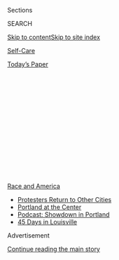 <div id="app">

<div>

<div>

<div>

<div class="NYTAppHideMasthead css-1q2w90k e1suatyy0">

<div class="section css-ui9rw0 e1suatyy2">

<div class="css-eph4ug er09x8g0">

<div class="css-6n7j50">

</div>

<span class="css-1dv1kvn">Sections</span>

<div class="css-10488qs">

<span class="css-1dv1kvn">SEARCH</span>

</div>

[Skip to content](#site-content)[Skip to site
index](#site-index)

</div>

<div id="masthead-section-label" class="css-1wr3we4 eaxe0e00">

[Self-Care](https://www.nytimes.com/section/style/self-care/)

</div>

<div class="css-10698na e1huz5gh0">

</div>

</div>

<div id="masthead-bar-one" class="section hasLinks css-15hmgas e1csuq9d3">

<div class="css-uqyvli e1csuq9d0">

</div>

<div class="css-1uqjmks e1csuq9d1">

</div>

<div class="css-9e9ivx">

[](https://myaccount.nytimes.com/auth/login?response_type=cookie&client_id=vi)

</div>

<div class="css-1bvtpon e1csuq9d2">

[Today’s
Paper](https://www.nytimes.com/section/todayspaper)

</div>

</div>

</div>

</div>

<div data-aria-hidden="false">

<div id="site-content" data-role="main">

<div>

<div class="css-1aor85t" style="opacity:0.000000001;z-index:-1;visibility:hidden">

<div class="css-1hqnpie">

<div class="css-epjblv">

<span class="css-17xtcya">[Self-Care](/section/style/self-care/)</span><span class="css-x15j1o">|</span><span class="css-fwqvlz">Self-Care
for Black
Journalists</span>

</div>

<div class="css-k008qs">

<div class="css-1iwv8en">

<span class="css-18z7m18"></span>

<div>

</div>

</div>

<span class="css-1n6z4y">https://nyti.ms/3frJl47</span>

<div class="css-1705lsu">

<div class="css-4xjgmj">

<div class="css-4skfbu" data-role="toolbar" data-aria-label="Social Media Share buttons, Save button, and Comments Panel with current comment count" data-testid="share-tools">

  - 
  - 
  - 
  - 
    
    <div class="css-6n7j50">
    
    </div>

  - 
  - 

</div>

</div>

</div>

</div>

</div>

</div>

<div id="NYT_TOP_BANNER_REGION" class="css-13pd83m">

<div>

<div id="styln-prism-menu-1590763508878" class="section interactive-content interactive-size-medium css-1edisqu">

<div class="css-17ih8de interactive-body">

<div id="scroll-container" class="css-1gj85ro">

[<span class="styln-title-wrap"><span class="css-1pje3qr">Race
and</span><span class="css-1pje3qr">
America</span></span>](https://www.nytimes.com/news-event/george-floyd-protests-minneapolis-new-york-los-angeles?action=click&pgtype=Article&state=default&region=TOP_BANNER&context=storylines_menu)

  - [Protesters Return to Other
    Cities](https://www.nytimes.com/2020/07/26/us/protests-portland-seattle-trump.html?action=click&pgtype=Article&state=default&region=TOP_BANNER&context=storylines_menu)
  - [Portland at the
    Center](https://www.nytimes.com/2020/07/24/us/portland-oregon-protests-white-race.html?action=click&pgtype=Article&state=default&region=TOP_BANNER&context=storylines_menu)
  - [Podcast: Showdown in
    Portland](https://www.nytimes.com/2020/07/23/podcasts/the-daily/portland-protests.html?action=click&pgtype=Article&state=default&region=TOP_BANNER&context=storylines_menu)
  - [45 Days in
    Louisville](https://www.nytimes.com/interactive/2020/07/16/us/black-lives-matter-protests-louisville-breonna-taylor.html?action=click&pgtype=Article&state=default&region=TOP_BANNER&context=storylines_menu)

</div>

</div>

</div>

</div>

</div>

<div id="top-wrapper" class="css-1sy8kpn">

<div id="top-slug" class="css-l9onyx">

Advertisement

</div>

[Continue reading the main
story](#after-top)

<div class="ad top-wrapper" style="text-align:center;height:100%;display:block;min-height:250px">

<div id="top" class="place-ad" data-position="top" data-size-key="top">

</div>

</div>

<div id="after-top">

</div>

</div>

<div>

<div id="sponsor-wrapper" class="css-1hyfx7x">

<div id="sponsor-slug" class="css-19vbshk">

Supported by

</div>

[Continue reading the main
story](#after-sponsor)

<div id="sponsor" class="ad sponsor-wrapper" style="text-align:center;height:100%;display:block">

</div>

<div id="after-sponsor">

</div>

</div>

<div class="css-186x18t">

</div>

<div class="css-1vkm6nb ehdk2mb0">

# Self-Care for Black Journalists

</div>

In a news cycle filled with tragedy, much of it disproportionately
affecting people of color, Black reporters and editors are reimagining
coping strategies.

<div class="css-79elbk" data-testid="photoviewer-wrapper">

<div class="css-z3e15g" data-testid="photoviewer-wrapper-hidden">

</div>

<div class="css-1a48zt4 ehw59r15" data-testid="photoviewer-children">

![<span class="css-16f3y1r e13ogyst0" data-aria-hidden="true">Natelegé
Whaley, a freelance journalist, said: “No one is really thinking about
whether Black freelancers have the resources they need to stay sane
during this
time.”</span>](https://static01.nyt.com/images/2020/07/09/fashion/09BLACK-JOURNALISTS-Natelege-Whaley/merlin_174323043_57123aa6-e6ba-46e0-9178-6e1334e3e7b4-articleLarge.jpg?quality=75&auto=webp&disable=upscale)

</div>

</div>

<div class="css-18e8msd">

<div class="css-vp77d3 epjyd6m0">

<div class="css-1baulvz">

By <span class="css-1baulvz last-byline" itemprop="name">Patrice
Peck</span>

</div>

</div>

  - 
    
    <div class="css-ld3wwf e16638kd2">
    
    Published July 14, 2020Updated July 15,
    2020
    
    </div>

  - 
    
    <div class="css-4xjgmj">
    
    <div class="css-pvvomx" data-role="toolbar" data-aria-label="Social Media Share buttons, Save button, and Comments Panel with current comment count" data-testid="share-tools">
    
      - 
      - 
      - 
      - 
        
        <div class="css-6n7j50">
        
        </div>
    
      - 
      - 
    
    </div>
    
    </div>

</div>

</div>

<div class="section meteredContent css-1r7ky0e" name="articleBody" itemprop="articleBody">

<div class="css-1fanzo5 StoryBodyCompanionColumn">

<div class="css-53u6y8">

Heat flushed Natelegé Whaley’s body as she wrote a news article about
the shooting by police that [killed Breonna
Taylor](https://www.nytimes.com/article/breonna-taylor-police.html). Ms.
Whaley, a journalist, figured she was tired. Then came the mental fog,
digestive issues and blurred vision. When these seemingly separate
issues snowballed into a panic attack and a trip to the emergency room
in late May, Ms. Whaley, 31, who lives in Brooklyn, connected the dots.

“I’m writing about the suffering of someone who looks like me,” she
said. “We just keep going and going and going and going because we feel
like that’s what we must do, and that’s not healthy.”

The news today is filled with grief, especially for Black journalists
reporting on violence against Black people, socioeconomic disparities
underscored by the coronavirus pandemic and racism in the workplace. The
situation is complicated by the fact that often they are doing this work
for publications where most of the staff is white.

“Black journalists, like nurses or psychotherapists or anyone else who
regularly hears or views trauma narratives, may experience vicarious
trauma, or distress that stems from repeated exposure to the trauma of
others,” said Robin D. Stone, a licensed mental health counselor
specializing in trauma-informed treatment. “They may feel especially
vulnerable that the person on the respirator or in the violent video
could be them or someone they love.” (Ms. Stone knows the world of
reporting intimately: For more than 20 years, she was a journalist,
including a stint at The New York Times.)

</div>

</div>

<div class="css-1fanzo5 StoryBodyCompanionColumn">

<div class="css-53u6y8">

The conditions can be particularly challenging for freelancers, who
cannot rely on a biweekly paycheck or corporate health insurance, Ms.
Whaley said.

“Even though you’re getting paid, it really puts us in a vulnerable
position while the company profits off the work that requires immense
emotional and mental labor,” she said. “Yes, the stories need to be
told. But no one is really thinking about whether Black freelancers have
the resources they need to stay sane during this
time.”

<div class="css-79elbk" data-testid="photoviewer-wrapper">

<div class="css-z3e15g" data-testid="photoviewer-wrapper-hidden">

</div>

<div class="css-1a48zt4 ehw59r15" data-testid="photoviewer-children">

<div class="css-zgakxe erfvjey0">

<span class="css-1ly73wi e1tej78p0">Image</span>

<div class="css-zjzyr8">

<div data-testid="lazyimage-container" style="height:355.73333333333335px">

</div>

</div>

</div>

<span class="css-16f3y1r e13ogyst0" data-aria-hidden="true">Julia
Craven, a reporter for Slate.</span>

</div>

</div>

## Addressing Trauma

Black Americans are underrepresented in American newsrooms; a Pew
Research Center survey of data from 2013 to 2017 found that only 7
percent of newsroom employees are Black. (At The New York Times, 9
percent of newsroom employees are Black.) Often Black journalists are
called upon to report and write specifically about issues within their
own community, which may involve viewing imagery that depicts violence,
hatred and death.

Many of them have [begun speaking
out](https://www.huffpost.com/entry/black-journalists-media-reckoning-coronavirus-protests_n_5f0886d5c5b67a80bc06c683?guccounter=1&guce_referrer=aHR0cHM6Ly90LmNvL1llVXE1a2dZU3A_YW1wPTE&guce_referrer_sig=AQAAAI-nT8EfHpllwL0NGE4Zp1KVkb-NaJhDUuKhopPe-9QqpGJCUC1plFEkJU9HV1twl47KO7XZ4lFAMlimSMiCkj4VykYT1hwmBCiQrAX0C6YK8rthWkoOvToTXia8FxjwdzPSs6aeGEKhtO-ABcsLUrgk7hjEdw774SNGdW_ax_ba)about
the importance of prioritizing mental health care and wellness. In the
absence of employer-sponsored insurance and mental health services for
freelancers, and in light of recent discussions on workplace burnout,
many Black journalists are rethinking the work that is required to
report on atrocities in Black communities.

</div>

</div>

<div class="css-1fanzo5 StoryBodyCompanionColumn">

<div class="css-53u6y8">

“I feel like we’re still figuring it out,” Ms. Whaley said. “We’re just
starting to have these open conversations about mental health because in
the past Black journalists were just supposed to be happy just to be in
this space, especially if you have a job at a major publication. It’s
like everyone thinks that you’ve made it.”

Inundated with a nonstop stream of race-related news, today’s Black
journalists are adopting a mix of traditional and informal practices to
better care for and protect their own mental health and wellness.

“All Black Americans have some degree of PTSD,” said Dr. Monnica
Williams, a clinical psychologist and expert in race-based stress and
trauma. In the case of Black journalists, Dr. Williams referred to
studies of being “repeatedly exposed to details of traumatic experiences
in your line of work.”

“Being a journalist is not any different because you’re being constantly
exposed to these gruesome details of horrific instances of racism,” she
said. “So it’s just the same.”

To better manage on a day-to-day basis, Dr. Williams recommended a
“toolbox of coping strategies” that includes seeking social support
within one’s communities, briefly limiting one’s exposure to cues of
racism, engaging with religious or spiritual practices, seeking
distraction from cues of racism, and participating in restful and
relaxing activities.

And how does one determine if and when they should take a break? Dr.
Williams pointed to several examples of racial stress and trauma
interfering with one’s daily functions, like being depressed or anxious
for most of the day, or having trouble sleeping.

</div>

</div>

<div class="css-1fanzo5 StoryBodyCompanionColumn">

<div class="css-53u6y8">

“When you see it affecting your quality of life, that’s a pretty good
sign you should write stories about puppies or something,” she said.

</div>

</div>

<div class="css-79elbk" data-testid="photoviewer-wrapper">

<div class="css-z3e15g" data-testid="photoviewer-wrapper-hidden">

</div>

<div class="css-1a48zt4 ehw59r15" data-testid="photoviewer-children">

![<span class="css-16f3y1r e13ogyst0" data-aria-hidden="true">The
freelance journalist Clydeen McDonald, in Ho Chi Minh City,
Vietnam.</span><span class="css-cnj6d5 e1z0qqy90" itemprop="copyrightHolder"><span class="css-1ly73wi e1tej78p0">Credit...</span><span>Michael
Tatarski</span></span>](https://static01.nyt.com/images/2020/07/09/fashion/09BLACK-JOURNALISTS-Clydeen-McDonald/merlin_174323028_6169af4e-dd82-4271-9aaf-0c6e9761a7e2-articleLarge.jpg?quality=75&auto=webp&disable=upscale)

</div>

</div>

<div class="css-1fanzo5 StoryBodyCompanionColumn">

<div class="css-53u6y8">

But sometimes taking a break from writing means cutting off one’s main
source of income, especially without the support of paid sick days or
paid time off. Ms. Whaley proposed offering Black journalists
fully-funded sabbaticals every to rest, recover and reset: “That would
be a real reparation to me because we need it.”

“I want all Black journalists to know you deserve so much better,” she
continued. “And I deserved better than what I gave myself and what this
industry has given me.”

## Coping Mechanisms

Julia Craven, 27, a reporter for Slate in Washington, D.C., has been
reporting exclusively on racism since graduating from the University of
North Carolina at Chapel Hill in 2014. Two years into her career, the
news cycle flooded with reports of hate crimes and white supremacist
ideologies, fueled in part by the 2016 presidential election. There were
also numerous stories of Black individuals who had been killed in police
custody. Ms. Craven felt she could barely tread water. In each killed
person, she would catch a glimpse of her loved ones: her brother, her
boyfriend, her best friend, her sister and sometimes even herself.

“Everything seemed like it was constantly happening, so I went back into
therapy,” Ms. Craven said. “I knew that I needed to develop some sort of
self care system because if my mental health ain’t on point, then I
can’t do my job.”

</div>

</div>

<div class="css-1fanzo5 StoryBodyCompanionColumn">

<div class="css-53u6y8">

More recently, at her therapist’s suggestion, Ms. Craven has made a
concerted effort to limit her exposure to the news on the weekends. The
move has given her the space and time to focus on herself on days off
and be more present when she is at work, particularly at a demanding
time.

Dr. Williams said she frequently advises her Black clients, friends and
even acquaintances to unplug from social media to recover from stress
and recommends they not watch videos of Black people being harmed. “I
don’t think journalists need to see these videos unless your job is to
write a detailed account of how the person died, second by second,” she
said.

But therapy and an escape from the news is a luxury to many, especially
uninsured and freelance journalists, like Ms. Whaley. She said she tried
seeing a therapist, but her funds were limited given her uneven
employment and the cost of an in-network therapist through her health
insurance.

“I couldn’t afford the therapy because I’m a freelancer and not a
full-time staff writer with benefits,” she said. “But then I need to go
to therapy to help cope with my freelance
career.”

</div>

</div>

<div class="css-79elbk" data-testid="photoviewer-wrapper">

<div class="css-z3e15g" data-testid="photoviewer-wrapper-hidden">

</div>

<div class="css-1a48zt4 ehw59r15" data-testid="photoviewer-children">

<div class="css-1xdhyk6 erfvjey0">

<span class="css-1ly73wi e1tej78p0">Image</span>

<div class="css-zjzyr8">

<div data-testid="lazyimage-container" style="height:257.77777777777777px">

</div>

</div>

</div>

<span class="css-16f3y1r e13ogyst0" data-aria-hidden="true">Nsikan
Akpan, a science editor at National Geographic.</span>

</div>

</div>

<div class="css-1fanzo5 StoryBodyCompanionColumn">

<div class="css-53u6y8">

After Ms. Whaley’s panic attack, though, she pulled back from an
assignment for her own well-being, and an editor sent her a link to the
[Black Journalists Therapy Relief
Fund](https://www.gofundme.com/f/black-journalists-therapy-relief-fund).

</div>

</div>

<div class="css-1fanzo5 StoryBodyCompanionColumn">

<div class="css-53u6y8">

Sonia Weiser, 28, a white freelance writer based in Manhattan, started
the relief fund through a GoFundMe page after witnessing an outpouring
of [calls](https://twitter.com/weischoice/status/1270755036294000640)
for Black writers to cover racial violence, as well as the protests
galvanized by the killing of George Floyd, often for relatively little
compensation.

“It just felt rude and disrespectful to put the onus on Black
journalists, especially when so much of the trauma incurred in the
industry is because of white employers,” she said.

After she created the fund, people donated to meet the $20,000 goal and
raised $32,000 within 48 hours. Ms. Weiser has since raised over
$70,000, and has
[partnered](https://iwmf.submittable.com/submit/25d0d67f-9c98-4813-9259-7d80bca55195/joint-application-form-for-iwmf-u-s-journalism-emergency-fund-and-black-journali)
with the International Women’s Media Foundation for additional support.
They have provided microgrants to 84 applicants (the majority of whom
don’t have health insurance that covers mental health expenses),
matching nearly every person’s desired amount up to $2,000.

As one of the fund recipients, Ms. Whaley has received enough money to
see a therapist — a Black woman, which was Ms. Whaley’s preference —
twice a week for the next four to six months. (She sought more
affordable psychotherapy sessions through Open Path Collective, a
nonprofit organization providing affordable, in-office and online
psychotherapy services ranging from $30 to $80 per session.)

“I was able to take a deep breath after that,” Ms. Whaley said.

While Ms. Stone recommends a therapist if trauma or stress-related
symptoms are interfering with a person’s work or home life, she said she
also encourages Black journalists to cultivate a world outside of work
and to seek support through communities of peers with whom they can
share their experiences and find common ground and validation.

Clydeen McDonald, 33, a freelance journalist from Trinidad and Tobago,
said he had been despondent over his work, especially after two
high-profile, historically white-staffed national publications passed on
his pitches about coronavirus-related news in the Caribbean region.

</div>

</div>

<div class="css-1fanzo5 StoryBodyCompanionColumn">

<div class="css-53u6y8">

“Sometimes I find myself thinking, ‘Did I get rejected because it was
not the right pitch or not professional enough?’” he said.

As a journalist, Mr. McDonald said he feels pressure to make sure people
from his home country and other Caribbean nations see themselves in
timely, in-depth news beyond hurricane coverage. Otherwise, he has not
done his job, he said.

To alleviate stress, Mr. McDonald, who has been living most recently in
Ho Chi Minh City, Vietnam, has weekly phone conversations with his
mother and younger sister — or as Dr. Williams put it, he has found
social support within his own community of friends and family.

Nsikan Akpan, 34, a science editor at National Geographic in Washington,
D.C., unwinds by going on physically demanding bike rides and speaking
with his fiancé, his friends from college and other loved ones, as well
as self-prescribing a sort of musical therapy that involves listening to
throwback Kanye West albums for the sake of
nostalgia.

</div>

</div>

<div class="css-79elbk" data-testid="photoviewer-wrapper">

<div class="css-z3e15g" data-testid="photoviewer-wrapper-hidden">

</div>

<div class="css-1a48zt4 ehw59r15" data-testid="photoviewer-children">

<div class="css-1xdhyk6 erfvjey0">

<span class="css-1ly73wi e1tej78p0">Image</span>

<div class="css-zjzyr8">

<div data-testid="lazyimage-container" style="height:515.5555555555555px">

</div>

</div>

</div>

<span class="css-16f3y1r e13ogyst0" data-aria-hidden="true">Charlie
Brinkhurt-Cuff, the head of editorial at gal-dem magazine, a British
publication.</span>

</div>

</div>

<div class="css-1fanzo5 StoryBodyCompanionColumn">

<div class="css-53u6y8">

“Something about some of the tracks on his early albums just really
speak to me,” Mr. Akpan said. The song “Hey Mama,” a tribute to Mr.
West’s mother from his 2005 album “Late Registration,” is one he has
listened to repeatedly. “I think that really stuck out to me, especially
because George Floyd was calling out for his mom at the end, and my dad
died last year so my mom and I got closer through that,” he said. “I’ve
definitely been thinking about her a lot.”

</div>

</div>

<div class="css-1fanzo5 StoryBodyCompanionColumn">

<div class="css-53u6y8">

Charlie Brinkhurst-Cuff, 27, the head of editorial at [gal-dem
magazine](https://gal-dem.com/), a British publication that centers
perspectives of women and nonbinary people of color, said for a while,
she chose to prioritize her work “ahead of personal concerns.” She
noticed her stress levels were at an all-time high, underscored by a
monthlong eye twitch. She felt anguish about her decision, recently, to
take a week off.

“We’ve been doing this work, this anti-racist kind of reporting, for
years now,” she said. “I’ve never seen this level of interest in what we
do and how we do it. It’s been intense. It’s been very draining. This
period of time and this increased level of interest won’t last, and I
kind of want to make the most out of it while people care.”

</div>

</div>

</div>

<div>

</div>

<div>

</div>

<div>

</div>

<div>

<div id="bottom-wrapper" class="css-1ede5it">

<div id="bottom-slug" class="css-l9onyx">

Advertisement

</div>

[Continue reading the main
story](#after-bottom)

<div id="bottom" class="ad bottom-wrapper" style="text-align:center;height:100%;display:block;min-height:90px">

</div>

<div id="after-bottom">

</div>

</div>

</div>

</div>

</div>

## Site Index

<div>

</div>

## Site Information Navigation

  - [© <span>2020</span> <span>The New York Times
    Company</span>](https://help.nytimes.com/hc/en-us/articles/115014792127-Copyright-notice)

<!-- end list -->

  - [NYTCo](https://www.nytco.com/)
  - [Contact
    Us](https://help.nytimes.com/hc/en-us/articles/115015385887-Contact-Us)
  - [Work with us](https://www.nytco.com/careers/)
  - [Advertise](https://nytmediakit.com/)
  - [T Brand Studio](http://www.tbrandstudio.com/)
  - [Your Ad
    Choices](https://www.nytimes.com/privacy/cookie-policy#how-do-i-manage-trackers)
  - [Privacy](https://www.nytimes.com/privacy)
  - [Terms of
    Service](https://help.nytimes.com/hc/en-us/articles/115014893428-Terms-of-service)
  - [Terms of
    Sale](https://help.nytimes.com/hc/en-us/articles/115014893968-Terms-of-sale)
  - [Site
    Map](https://spiderbites.nytimes.com)
  - [Help](https://help.nytimes.com/hc/en-us)
  - [Subscriptions](https://www.nytimes.com/subscription?campaignId=37WXW)

</div>

</div>

</div>

</div>

